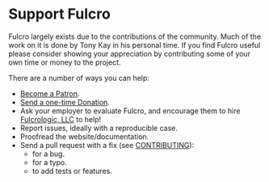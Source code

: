 # Support Fulcro

Fulcro largely exists due to the contributions of the community. Much of the
work on it is done by Tony Kay in his personal time. If you find Fulcro useful
please consider showing your appreciation by contributing some of your
own time or money to the project.

There are a number of ways you can help:

- [Become a Patron](https://www.patreon.com/fulcro).
- [Send a one-time Donation](https://paypal.me/untangledfw).
- Ask your employer to evaluate Fulcro, and encourage them to hire
[Fulcrologic, LLC](http://www.fulcrologic.com) to help!
- Report issues, ideally with a reproducible case.
- Proofread the website/documentation.
- Send a pull request with a fix (see [CONTRIBUTING](https://github.com/fulcrologic/fulcro/blob/develop/CONTRIBUTING.md)):
   - for a bug.
   - for a typo.
   - to add tests or features.

